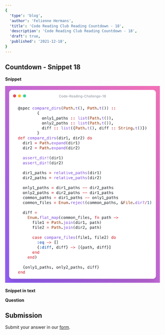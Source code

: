 ```yaml
---
{
  'type': 'blog',
  'author': 'Felienne Hermans',
  'title': 'Code Reading Club Reading Countdown - 18',
  'description': 'Code Reading Club Reading Countdown - 18',
  'draft': true,
  'published': '2021-12-18',
}
---
```


## Countdown - Snippet 18

**Snippet**

![CRCRC-18](/images/articles/CRCRC-18.png)

**Snippet in text**

**Question**

## Submission

Submit your answer in our [form](https://forms.gle/241ak21gMu1fRada6).
